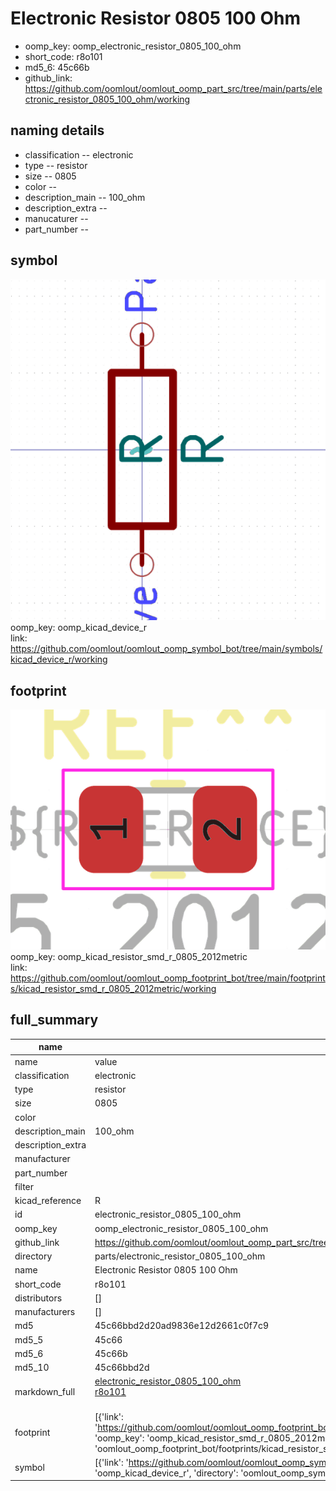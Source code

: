 # Electronic Resistor 0805 100 Ohm

  
* oomp_key: oomp_electronic_resistor_0805_100_ohm 
* short_code: r8o101
* md5_6: 45c66b  
* github_link: https://github.com/oomlout/oomlout_oomp_part_src/tree/main/parts/electronic_resistor_0805_100_ohm/working  
## naming details
* classification -- electronic
* type -- resistor
* size -- 0805
* color -- 
* description_main -- 100_ohm
* description_extra -- 
* manucaturer -- 
* part_number -- 



## symbol

![](symbol/0/working/working_600.png)  
oomp_key: oomp_kicad_device_r  
link: https://github.com/oomlout/oomlout_oomp_symbol_bot/tree/main/symbols/kicad_device_r/working  

## footprint

![](footprint/0/working/working_600.png)  
oomp_key: oomp_kicad_resistor_smd_r_0805_2012metric  
link: https://github.com/oomlout/oomlout_oomp_footprint_bot/tree/main/footprints/kicad_resistor_smd_r_0805_2012metric/working  

## full_summary
| name | value | 
| --- | --- | 
| name | value | 
| classification | electronic | 
| type | resistor | 
| size | 0805 | 
| color |  | 
| description_main | 100_ohm | 
| description_extra |  | 
| manufacturer |  | 
| part_number |  | 
| filter |  | 
| kicad_reference | R | 
| id | electronic_resistor_0805_100_ohm | 
| oomp_key | oomp_electronic_resistor_0805_100_ohm | 
| github_link | https://github.com/oomlout/oomlout_oomp_part_src/tree/main/parts/electronic_resistor_0805_100_ohm/working | 
| directory | parts/electronic_resistor_0805_100_ohm | 
| name | Electronic Resistor 0805 100 Ohm | 
| short_code | r8o101 | 
| distributors | [] | 
| manufacturers | [] | 
| md5 | 45c66bbd2d20ad9836e12d2661c0f7c9 | 
| md5_5 | 45c66 | 
| md5_6 | 45c66b | 
| md5_10 | 45c66bbd2d | 
| markdown_full | [electronic_resistor_0805_100_ohm](https://github.com/oomlout/oomlout_oomp_part_src/tree/main/parts/electronic_resistor_0805_100_ohm/working)<br>[r8o101](https://github.com/oomlout/oomlout_oomp_part_src/tree/main/parts/electronic_resistor_0805_100_ohm/working)<br><br> | 
| footprint | [{'link': 'https://github.com/oomlout/oomlout_oomp_footprint_bot/tree/main/foootprntss/kicad_resistor_smd_r_0805_2012metric', 'oomp_key': 'oomp_kicad_resistor_smd_r_0805_2012metric', 'directory': 'oomlout_oomp_footprint_bot/footprints/kicad_resistor_smd_r_0805_2012metric//working/working.kicad_mod'}] | 
| symbol | [{'link': 'https://github.com/oomlout/oomlout_oomp_symbol_bot/tree/main/symbols/kicad_device_r', 'oomp_key': 'oomp_kicad_device_r', 'directory': 'oomlout_oomp_symbol_bot/symbols/kicad_device_r//working/working.kicad_sym'}] | 
